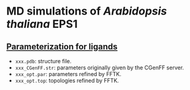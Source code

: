 # MD simulations of *Arabidopsis thaliana* EPS1
## [Parameterization for ligands](./Parameterization)
- `xxx.pdb`: structure file.
- `xxx_CGenFF.str`: parameters originally given by the CGenFF server.
- `xxx_opt.par`: parameters refined by FFTK.
- `xxx_opt.top`: topologies refined by FFTK.

